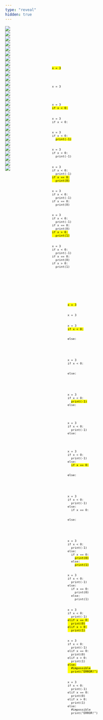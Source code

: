 ```yaml
---
type: "reveal"
hidden: true
---
```


<section>
  <img class="stretch plain" src="/images/04-cond/chaining1.png">
</section>
<section>
  <div style="float: right; width: 70%">
    <pre class="stretch" style="font-size: 0.8em"><code class="python">
    </code></pre>
  </div>
  <div style="width: 30%">
    <img class="plain" src="/images/04-cond/chaining1.png">
  </div>
</section>
<section>
  <div style="float: right; width: 70%">
    <pre class="stretch" style="font-size: 0.8em"><code class="python">

</code></pre>
  </div>
  <div style="width: 30%">
    <img class="plain" src="/images/04-cond/chaining3.png">
  </div>
</section>
<section>
  <div style="float: right; width: 70%">
    <pre class="stretch" style="font-size: 0.8em"><code class="python"><mark>x = 3</mark>

</code></pre>
  </div>
  <div style="width: 30%">
    <img class="plain" src="/images/04-cond/chaining3.png">
  </div>
</section>
<section>
  <div style="float: right; width: 70%">
    <pre class="stretch" style="font-size: 0.8em"><code class="python">x = 3

</code></pre>
  </div>
  <div style="width: 30%">
    <img class="plain" src="/images/04-cond/chaining4.png">
  </div>
</section>
<section>
  <div style="float: right; width: 70%">
    <pre class="stretch" style="font-size: 0.8em"><code class="python">x = 3
<mark>if x < 0:</mark>
</code></pre>
  </div>
  <div style="width: 30%">
    <img class="plain" src="/images/04-cond/chaining4.png">
  </div>
</section>
<section>
  <div style="float: right; width: 70%">
    <pre class="stretch" style="font-size: 0.8em"><code class="python">x = 3
if x < 0:
</code></pre>
  </div>
  <div style="width: 30%">
    <img class="plain" src="/images/04-cond/chaining5.png">
  </div>
</section>
<section>
  <div style="float: right; width: 70%">
    <pre class="stretch" style="font-size: 0.8em"><code class="python">x = 3
if x < 0:
  <mark>print(-1)</mark>
</code></pre>
  </div>
  <div style="width: 30%">
    <img class="plain" src="/images/04-cond/chaining5.png">
  </div>
</section>
<section>
  <div style="float: right; width: 70%">
    <pre class="stretch" style="font-size: 0.8em"><code class="python">x = 3
if x < 0:
  print(-1)
</code></pre>
  </div>
  <div style="width: 30%">
    <img class="plain" src="/images/04-cond/chaining6.png">
  </div>
</section>
<section>
  <div style="float: right; width: 70%">
    <pre class="stretch" style="font-size: 0.8em"><code class="python">x = 3
if x < 0:
  print(-1)
<mark>if x == 0:
  print(0)</mark>
</code></pre>
  </div>
  <div style="width: 30%">
    <img class="plain" src="/images/04-cond/chaining6.png">
  </div>
</section>
<section>
  <div style="float: right; width: 70%">
    <pre class="stretch" style="font-size: 0.8em"><code class="python">x = 3
if x < 0:
  print(-1)
if x == 0:
  print(0)
</code></pre>
  </div>
  <div style="width: 30%">
    <img class="plain" src="/images/04-cond/chaining7.png">
  </div>
</section>
<section>
  <div style="float: right; width: 70%">
    <pre class="stretch" style="font-size: 0.8em"><code class="python">x = 3
if x < 0:
  print(-1)
if x == 0:
  print(0)
<mark>if x > 0:
  print(1)</mark>
</code></pre>
  </div>
  <div style="width: 30%">
    <img class="plain" src="/images/04-cond/chaining7.png">
  </div>
</section>
<section>
  <div style="float: right; width: 70%">
    <pre class="stretch" style="font-size: 0.8em"><code class="python">x = 3
if x < 0:
  print(-1)
if x == 0:
  print(0)
if x > 0:
  print(1)
</code></pre>
  </div>
  <div style="width: 30%">
    <img class="plain" src="/images/04-cond/chaining1.png">
  </div>
</section>
<section>
  <img class="stretch plain" src="/images/04-cond/nesting1.png">
</section>
<section>
  <div style="float: right; width: 60%">
    <pre class="stretch" style="font-size: 0.8em"><code class="python">
    </code></pre>
  </div>
  <div style="width: 40%">
    <img class="plain" src="/images/04-cond/nesting2.png">
  </div>
</section>
<section>
  <div style="float: right; width: 60%">
    <pre class="stretch" style="font-size: 0.8em"><code class="python">
    </code></pre>
  </div>
  <div style="width: 40%">
    <img class="plain" src="/images/04-cond/nesting3.png">
  </div>
</section>
<section>
  <div style="float: right; width: 60%">
    <pre class="stretch" style="font-size: 0.8em"><code class="python"><mark>x = 3
</mark></code></pre>
  </div>
  <div style="width: 40%">
    <img class="plain" src="/images/04-cond/nesting3.png">
  </div>
</section>
<section>
  <div style="float: right; width: 60%">
    <pre class="stretch" style="font-size: 0.8em"><code class="python">x = 3
</code></pre>
  </div>
  <div style="width: 40%">
    <img class="plain" src="/images/04-cond/nesting4.png">
  </div>
</section>
<section>
  <div style="float: right; width: 60%">
    <pre class="stretch" style="font-size: 0.8em"><code class="python">x = 3
<mark>if x < 0:

else:</mark>

</code></pre>
  </div>
  <div style="width: 40%">
    <img class="plain" src="/images/04-cond/nesting4.png">
  </div>
</section>
<section>
  <div style="float: right; width: 60%">
    <pre class="stretch" style="font-size: 0.8em"><code class="python">x = 3
if x < 0:

else:

</code></pre>
  </div>
  <div style="width: 40%">
    <img class="plain" src="/images/04-cond/nesting5.png">
  </div>
</section>
<section>
  <div style="float: right; width: 60%">
    <pre class="stretch" style="font-size: 0.8em"><code class="python">x = 3
if x < 0:
  <mark>print(-1)</mark>
else:

</code></pre>
  </div>
  <div style="width: 40%">
    <img class="plain" src="/images/04-cond/nesting5.png">
  </div>
</section>
<section>
  <div style="float: right; width: 60%">
    <pre class="stretch" style="font-size: 0.8em"><code class="python">x = 3
if x < 0:
  print(-1)
else:

</code></pre>
  </div>
  <div style="width: 40%">
    <img class="plain" src="/images/04-cond/nesting6.png">
  </div>
</section>
<section>
  <div style="float: right; width: 60%">
    <pre class="stretch" style="font-size: 0.8em"><code class="python">x = 3
if x < 0:
  print(-1)
else:
  <mark>if x == 0:

  else:</mark>

</code></pre>
  </div>
  <div style="width: 40%">
    <img class="plain" src="/images/04-cond/nesting6.png">
  </div>
</section>
<section>
  <div style="float: right; width: 60%">
    <pre class="stretch" style="font-size: 0.8em"><code class="python">x = 3
if x < 0:
  print(-1)
else:
  if x == 0:

  else:

</code></pre>
  </div>
  <div style="width: 40%">
    <img class="plain" src="/images/04-cond/nesting7.png">
  </div>
</section>
<section>
  <div style="float: right; width: 60%">
    <pre class="stretch" style="font-size: 0.8em"><code class="python">x = 3
if x < 0:
  print(-1)
else:
  if x == 0:
    <mark>print(0)</mark>
  else:
    <mark>print(1)</mark></code></pre>
  </div>
  <div style="width: 40%">
    <img class="plain" src="/images/04-cond/nesting7.png">
  </div>
</section>
<section>
  <div style="float: right; width: 60%">
    <pre class="stretch" style="font-size: 0.8em"><code class="python">x = 3
if x < 0:
  print(-1)
else:
  if x == 0:
    print(0)
  else:
    print(1)</code></pre>
  </div>
  <div style="width: 40%">
    <img class="plain" src="/images/04-cond/nesting2.png">
  </div>
</section>
<section>
  <div style="float: right; width: 60%">
    <pre class="stretch" style="font-size: 0.8em"><code class="python">x = 3
if x < 0:
  print(-1)
<mark>elif x == 0:
  print(0)
elif x > 0:
  print(1)</mark></code></pre>
  </div>
  <div style="width: 40%">
    <img class="plain" src="/images/04-cond/nesting2.png">
  </div>
</section>
<section>
  <div style="float: right; width: 60%">
    <pre class="stretch" style="font-size: 0.8em"><code class="python">x = 3
if x < 0:
  print(-1)
elif x == 0:
  print(0)
elif x > 0:
  print(1)
<mark>else:
  #impossible
  print("ERROR!")</mark>
</code></pre>
  </div>
  <div style="width: 40%">
    <img class="plain" src="/images/04-cond/nesting2.png">
  </div>
</section>
<section>
  <div style="float: right; width: 60%">
    <pre class="stretch" style="font-size: 0.8em"><code class="python">x = 3
if x < 0:
  print(-1)
elif x == 0:
  print(0)
elif x > 0:
  print(1)
else:
  #impossible
  print("ERROR!")
</code></pre>
  </div>
  <div style="width: 40%">
    <img class="plain" src="/images/04-cond/nesting2.png">
  </div>
</section>
